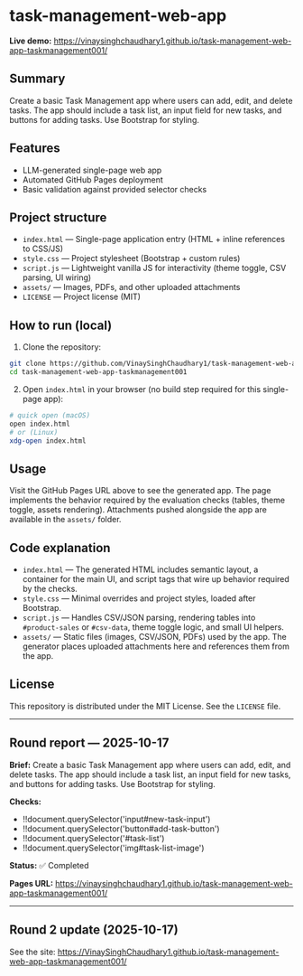 # task-management-web-app

**Live demo:** https://vinaysinghchaudhary1.github.io/task-management-web-app-taskmanagement001/

## Summary

Create a basic Task Management app where users can add, edit, and delete tasks. The app should include a task list, an input field for new tasks, and buttons for adding tasks. Use Bootstrap for styling.

## Features

- LLM-generated single-page web app
- Automated GitHub Pages deployment
- Basic validation against provided selector checks

## Project structure

* `index.html` — Single-page application entry (HTML + inline references to CSS/JS)
* `style.css` — Project stylesheet (Bootstrap + custom rules)
* `script.js` — Lightweight vanilla JS for interactivity (theme toggle, CSV parsing, UI wiring)
* `assets/` — Images, PDFs, and other uploaded attachments
* `LICENSE` — Project license (MIT)

## How to run (local)

1. Clone the repository:

```bash
git clone https://github.com/VinaySinghChaudhary1/task-management-web-app-taskmanagement001.git
cd task-management-web-app-taskmanagement001
```

2. Open `index.html` in your browser (no build step required for this single-page app):

```bash
# quick open (macOS)
open index.html
# or (Linux)
xdg-open index.html
```

## Usage

Visit the GitHub Pages URL above to see the generated app. The page implements the behavior required by the evaluation checks (tables, theme toggle, assets rendering). Attachments pushed alongside the app are available in the `assets/` folder.

## Code explanation

- `index.html` — The generated HTML includes semantic layout, a container for the main UI, and script tags that wire up behavior required by the checks.
- `style.css` — Minimal overrides and project styles, loaded after Bootstrap.
- `script.js` — Handles CSV/JSON parsing, rendering tables into `#product-sales` or `#csv-data`, theme toggle logic, and small UI helpers.
- `assets/` — Static files (images, CSV/JSON, PDFs) used by the app. The generator places uploaded attachments here and references them from the app.

## License

This repository is distributed under the MIT License. See the `LICENSE` file.

---

## Round report — 2025-10-17

**Brief:** Create a basic Task Management app where users can add, edit, and delete tasks. The app should include a task list, an input field for new tasks, and buttons for adding tasks. Use Bootstrap for styling.

**Checks:**
- !!document.querySelector('input#new-task-input')
- !!document.querySelector('button#add-task-button')
- !!document.querySelector('#task-list')
- !!document.querySelector('img#task-list-image')

**Status:** ✅ Completed

**Pages URL:** https://vinaysinghchaudhary1.github.io/task-management-web-app-taskmanagement001/

---


## Round 2 update (2025-10-17)

See the site: https://VinaySinghChaudhary1.github.io/task-management-web-app-taskmanagement001/
